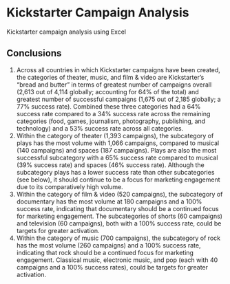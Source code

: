 # Kickstarter Campaign Analysis
Kickstarter campaign analysis using Excel


## Conclusions
1.	Across all countries in which Kickstarter campaigns have been created, the categories of theater, music, and film & video are Kickstarter’s “bread and butter” in terms of greatest number of campaigns overall (2,613 out of 4,114 globally; accounting for 64% of the total) and greatest number of successful campaigns (1,675 out of 2,185 globally; a 77% success rate). Combined these three categories had a 64% success rate compared to a 34% success rate across the remaining categories (food, games, journalism, photography, publishing, and technology) and a 53% success rate across all categories.
2.	Within the category of theater (1,393 campaigns), the subcategory of plays has the most volume with 1,066 campaigns, compared to musical (140 campaigns) and spaces (187 campaigns). Plays are also the most successful subcategory with a 65% success rate compared to musical (39% success rate) and spaces (46% success rate). Although the subcategory plays has a lower success rate than other subcategories (see below), it should continue to be a focus for marketing engagement due to its comparatively high volume.
3.	Within the category of film & video (520 campaigns), the subcategory of documentary has the most volume at 180 campaigns and a 100% success rate, indicating that documentary should be a continued focus for marketing engagement. The subcategories of shorts (60 campaigns) and television (60 campaigns), both with a 100% success rate, could be targets for greater activation.
4.	Within the category of music (700 campaigns), the subcategory of rock has the most volume (260 campaigns) and a 100% success rate, indicating that rock should be a continued focus for marketing engagement. Classical music, electronic music, and pop (each with 40 campaigns and a 100% success rates), could be targets for greater activation.

